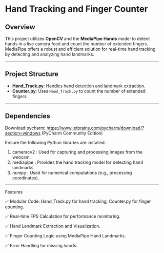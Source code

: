 # Hand Tracking and Finger Counter

## Overview

This project utilizes **OpenCV** and the **MediaPipe Hands** model to detect hands in a live camera feed and count the number of extended fingers. MediaPipe offers a robust and efficient solution for real-time hand tracking by detecting and analyzing hand landmarks.

---

## Project Structure

- **Hand_Track.py**: Handles hand detection and landmark extraction.
- **Counter.py**: Uses `Hand_Track.py` to count the number of extended fingers.

---


## Dependencies

Download pycharm:
https://www.jetbrains.com/pycharm/download/?section=windows (PyCharm Community Edition)


Ensure the following Python libraries are installed:
1) cameracv2 : Used for capturing and processing images from the webcam.
2) mediapipe : Provides the hand tracking model for detecting hand landmarks.
3) numpy : Used for numerical computations (e.g., processing coordinates).

---

Features

✅ Modular Code: Hand_Track.py for hand tracking, Counter.py for finger counting.

✅ Real-time FPS Calculation for performance monitoring.

✅ Hand Landmark Extraction and Visualization.

✅ Finger Counting Logic using MediaPipe Hand Landmarks.

✅ Error Handling for missing hands.


